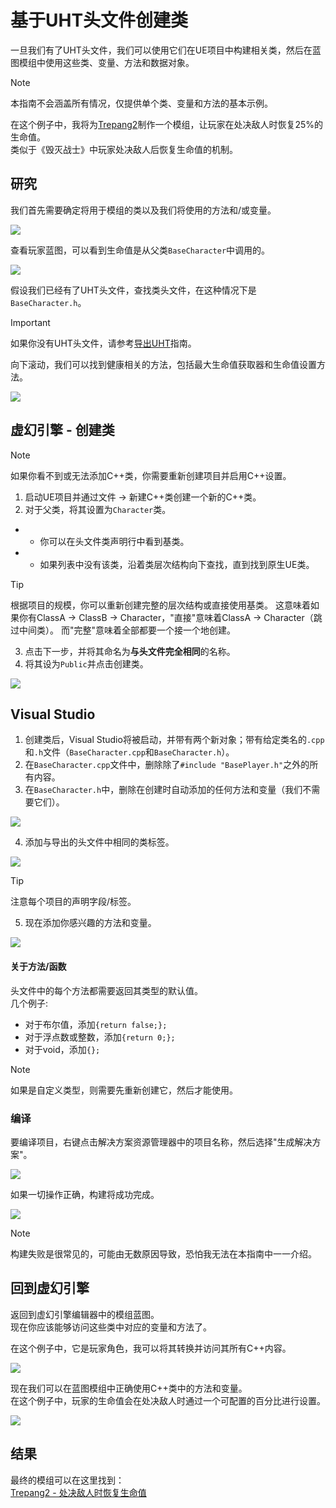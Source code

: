 # 基于UHT头文件创建类
一旦我们有了UHT头文件，我们可以使用它们在UE项目中构建相关类，然后在蓝图模组中使用这些类、变量、方法和数据对象。

> [!NOTE]
> 本指南不会涵盖所有情况，仅提供单个类、变量和方法的基本示例。

在这个例子中，我将为[Trepang2](https://store.steampowered.com/app/1164940/Trepang2/)制作一个模组，让玩家在处决敌人时恢复25%的生命值。<br>
类似于《毁灭战士》中玩家处决敌人后恢复生命值的机制。


## 研究
我们首先需要确定将用于模组的类以及我们将使用的方法和/或变量。

![](/Media/Headers/1.png)

查看玩家蓝图，可以看到生命值是从父类`BaseCharacter`中调用的。

![](/Media/Headers/2.png)

假设我们已经有了UHT头文件，查找类头文件，在这种情况下是`BaseCharacter.h`。

> [!IMPORTANT]
> 如果你没有UHT头文件，请参考[导出UHT](/ExpertModding/GeneratingUHT.md)指南。

向下滚动，我们可以找到健康相关的方法，包括最大生命值获取器和生命值设置方法。

![](/Media/Headers/3.png)

## 虚幻引擎 - 创建类
> [!NOTE]
> 如果你看不到或无法添加C++类，你需要重新创建项目并启用C++设置。

1. 启动UE项目并通过文件 -> 新建C++类创建一个新的C++类。
2. 对于父类，将其设置为`Character`类。
- - 你可以在头文件类声明行中看到基类。
- - 如果列表中没有该类，沿着类层次结构向下查找，直到找到原生UE类。

> [!TIP]
> 根据项目的规模，你可以重新创建完整的层次结构或直接使用基类。
> 这意味着如果你有ClassA -> ClassB -> Character，"直接"意味着ClassA -> Character（跳过中间类）。
> 而"完整"意味着全部都要一个接一个地创建。

3. 点击下一步，并将其命名为**与头文件完全相同**的名称。
4. 将其设为`Public`并点击创建类。

![](/Media/Headers/4.png)

## Visual Studio
1. 创建类后，Visual Studio将被启动，并带有两个新对象；带有给定类名的`.cpp`和`.h`文件（`BaseCharacter.cpp`和`BaseCharacter.h`）。
2. 在`BaseCharacter.cpp`文件中，删除除了`#include "BasePlayer.h"`之外的所有内容。
3. 在`BaseCharacter.h`中，删除在创建时自动添加的任何方法和变量（我们不需要它们）。

![](/Media/Headers/5.png)

4. 添加与导出的头文件中相同的类标签。

![](/Media/Headers/6.png)

> [!TIP]
> 注意每个项目的声明字段/标签。

5. 现在添加你感兴趣的方法和变量。

![](/Media/Headers/7.png)


#### 关于方法/函数
头文件中的每个方法都需要返回其类型的默认值。<br>
几个例子:
- 对于布尔值，添加`{return false;};`
- 对于浮点数或整数，添加`{return 0;};`
- 对于void，添加`{};`

> [!NOTE]
> 如果是自定义类型，则需要先重新创建它，然后才能使用。

### 编译
要编译项目，右键点击解决方案资源管理器中的项目名称，然后选择"生成解决方案"。

![](/Media/Headers/8.png)

如果一切操作正确，构建将成功完成。

![](/Media/Headers/9.png)

> [!NOTE]  
> 构建失败是很常见的，可能由无数原因导致，恐怕我无法在本指南中一一介绍。

## 回到虚幻引擎
返回到虚幻引擎编辑器中的模组蓝图。<br>
现在你应该能够访问这些类中对应的变量和方法了。

在这个例子中，它是玩家角色，我可以将其转换并访问其所有C++内容。

![](/Media/Headers/10.png)


现在我们可以在蓝图模组中正确使用C++类中的方法和变量。<br>
在这个例子中，玩家的生命值会在处决敌人时通过一个可配置的百分比进行设置。

![](/Media/Headers/11.png)



## 结果
最终的模组可以在这里找到：<br>
[Trepang2 - 处决敌人时恢复生命值](https://www.nexusmods.com/trepang2/mods/92)